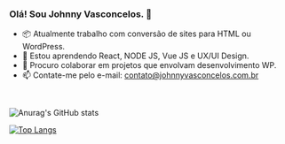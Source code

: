 ### Olá! Sou Johnny Vasconcelos. 👋

- 📦 Atualmente trabalho com conversão de sites para HTML ou WordPress.
- 🌱 Estou aprendendo React, NODE JS, Vue JS e UX/UI Design.
- 💪 Procuro colaborar em projetos que envolvam desenvolvimento WP.
- 📫 Contate-me pelo e-mail: contato@johnnyvasconcelos.com.br


&nbsp; 

![Anurag's GitHub stats](https://github-readme-stats.vercel.app/api?username=johnnyvasconcelos&show_icons=true&theme=highcontrast)

[![Top Langs](https://github-readme-stats.vercel.app/api/top-langs/?username=johnnyvasconcelos&layout=dark)](https://github.com/johnnyvasconcelos/github-readme-stats)
